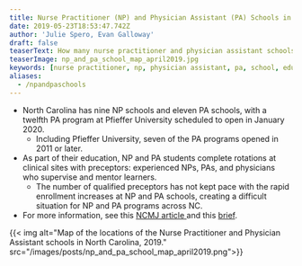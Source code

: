 ```yaml
---
title: Nurse Practitioner (NP) and Physician Assistant (PA) Schools in North Carolina
date: 2019-05-23T18:53:47.742Z
author: 'Julie Spero, Evan Galloway'
draft: false
teaserText: How many nurse practitioner and physician assistant schools are in NC?
teaserImage: np_and_pa_school_map_april2019.jpg
keywords: [nurse practitioner, np, physician assistant, pa, school, education, preceptor]
aliases:
  - /npandpaschools
---
```



* North Carolina has nine NP schools and eleven PA schools, with a twelfth PA program at Pfieffer University scheduled to open in January 2020.  
  * Including Pfieffer University, seven of the PA programs opened in 2011 or later.
* As part of their education, NP and PA students complete rotations at clinical sites with preceptors: experienced NPs, PAs, and physicians who supervise and mentor learners.  
  * The number of qualified preceptors has not kept pace with the rapid enrollment increases at NP and PA schools, creating a difficult situation for NP and PA programs across NC.
* For more information, see this [NCMJ article ](http://www.ncmedicaljournal.com/content/80/3/186.full)and this [brief](https://www.shepscenter.unc.edu/workforce_product/the-physician-assistant-workforce-in-north-carolina/).

{{< img alt="Map of the locations of the Nurse Practitioner and Physician Assistant schools in North Carolina, 2019."  src="/images/posts/np_and_pa_school_map_april2019.png">}}

